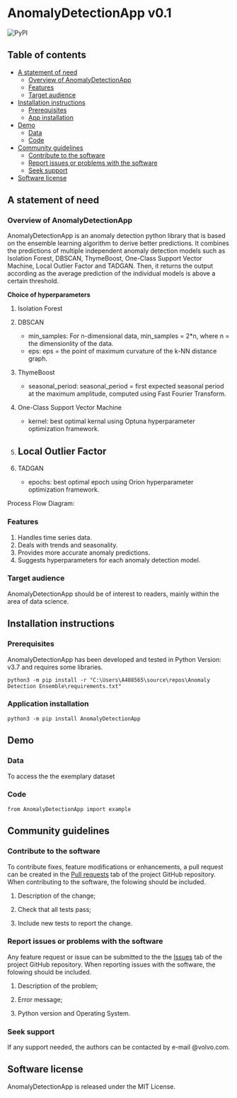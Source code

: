 # AnomalyDetectionApp v0.1

![PyPI](https://img.shields.io/pypi/v/anomaly-devosmita?label=pypi%20package)

## Table of contents ##
- [A statement of need](#A-statement-of-need)
  - [Overview of AnomalyDetectionApp](#Overview_of_AnomalyDetectionApp)
  - [Features](#Features)
  - [Target audience](#Target-audience)
- [Installation instructions](#Installation-instructions)
  - [Prerequisites](#Prerequisites)
  - [App installation](#App-installation)
- [Demo](#Demo)
  - [Data](#Data)
  - [Code](#Code)
- [Community guidelines](#Community-guidelines)
  - [Contribute to the software](#Contribute-to-the-software)
  - [Report issues or problems with the software](#Report-issues-or-problems-with-the-software)
  - [Seek support](#Seek-support)
- [Software license](#Software-license)

## A statement of need ##

### Overview of AnomalyDetectionApp ###
AnomalyDetectionApp is an anomaly detection python library that is based on the ensemble learning algorithm to derive better predictions. It combines the predictions of multiple independent anomaly detection models such as Isolation Forest, DBSCAN, ThymeBoost, One-Class Support Vector Machine, Local Outlier Factor and TADGAN. Then, it returns the output according as the average prediction of the individual models is above a certain threshold.

**Choice of hyperparameters**
1. Isolation Forest

2. DBSCAN 
    - min_samples: For n-dimensional data, min_samples = 2\*n, where n = the dimensionlity of the data.
    - eps: eps = the point of maximum curvature of the k-NN distance graph.
  
3. ThymeBoost
    - seasonal_period: seasonal_period = first expected seasonal period at the maximum amplitude, computed using Fast Fourier Transform.

4. One-Class Support Vector Machine
    - kernel: best optimal kernal using Optuna hyperparameter optimization framework.

5. Local Outlier Factor
    - 

6. TADGAN
    - epochs: best optimal epoch using Orion hyperparameter optimization framework.

Process Flow Diagram:

### Features ###

1. Handles time series data.
2. Deals with trends and seasonality.
3. Provides more accurate anomaly predictions. 
4. Suggests hyperparameters for each anomaly detection model.

### Target audience ###

AnomalyDetectionApp should be of interest to readers, mainly within the area of data science.

## Installation instructions ##

### Prerequisites ###
AnomalyDetectionApp has been developed and tested in Python Version: v3.7 and requires some libraries.

```python3 -m pip install -r "C:\Users\A408565\source\repos\Anomaly Detection Ensemble\requirements.txt"```

### Application installation ###
```python3 -m pip install AnomalyDetectionApp```

## Demo ##

### Data ###
To access the the exemplary dataset 

### Code ###

```from AnomalyDetectionApp import example```

## Community guidelines ##

### Contribute to the software ###
To contribute fixes, feature modifications or enhancements, a pull request can be created in the [Pull requests](https://github.com/devosmitachatterjee2018/AnomalyDetectionApp/pulls) tab of the project GitHub repository. When contributing to the software, the folowing should be included.
1. Description of the change;

2. Check that all tests pass;

3. Include new tests to report the change.

### Report issues or problems with the software ###
Any feature request or issue can be submitted to the the [Issues](https://github.com/devosmitachatterjee2018/AnomalyDetectionApp/issues) tab of the project GitHub repository. When reporting issues with the software, the folowing should be included.
1. Description of the problem;

2. Error message;

3. Python version and Operating System.

### Seek support ###
If any support needed, the authors can be contacted by e-mail @volvo.com. 

## Software license ##
AnomalyDetectionApp is released under the MIT License.

